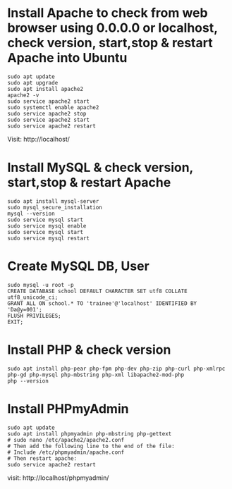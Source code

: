 # Install Apache to check from web browser using 0.0.0.0 or localhost, check version, start,stop & restart Apache into Ubuntu
```
sudo apt update
sudo apt upgrade
sudo apt install apache2
apache2 -v
sudo service apache2 start
sudo systemctl enable apache2
sudo service apache2 stop
sudo service apache2 start
sudo service apache2 restart 
```
Visit:  http://localhost/


# Install MySQL & check version, start,stop & restart Apache
```
sudo apt install mysql-server
sudo mysql_secure_installation
mysql --version
sudo service mysql start
sudo service mysql enable
sudo service mysql start
sudo service mysql restart
```

# Create MySQL DB, User
```
sudo mysql -u root -p
CREATE DATABASE school DEFAULT CHARACTER SET utf8 COLLATE utf8_unicode_ci;
GRANT ALL ON school.* TO 'trainee'@'localhost' IDENTIFIED BY 'Da@y=001';
FLUSH PRIVILEGES;
EXIT;
```

# Install PHP & check version 
```
sudo apt install php-pear php-fpm php-dev php-zip php-curl php-xmlrpc php-gd php-mysql php-mbstring php-xml libapache2-mod-php
php --version
```

# Install PHPmyAdmin
```
sudo apt update 
sudo apt install phpmyadmin php-mbstring php-gettext
# sudo nano /etc/apache2/apache2.conf
# Then add the following line to the end of the file:
# Include /etc/phpmyadmin/apache.conf
# Then restart apache:
sudo service apache2 restart 
```
visit: http://localhost/phpmyadmin/
